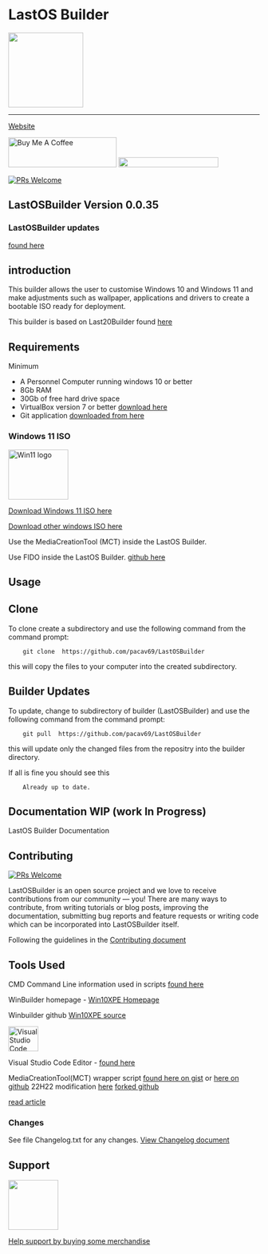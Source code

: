 # LastOS Builder

<img src="https://cldup.com/E21ACrr4ZJ.png" align="center" style="height: 150px" />

---

[Website](http://www.lastos.org)

<a href="https://www.buymeacoffee.com/cavtronics" target="_blank"><img src="https://cdn.buymeacoffee.com/buttons/v2/default-yellow.png" alt="Buy Me A Coffee" style="height: 60px !important;width: 217px !important;" ></a>
 <a href="https://www.buymeacoffee.com/cavtronics" title="Donate to my libraries using BuyMeACoffee"><img src="https://img.shields.io/badge/buy%20me%20a%20coffee-donate-orange.svg?logo=buy-me-a-coffee&logoColor=FFDD00" style="height: 20px !important;width: 200px !important;" ></a>

[![PRs Welcome](https://img.shields.io/badge/PRs-welcome-brightgreen.svg?style=flat-square)](https://makeapullrequest.com)

## LastOSBuilder Version 0.0.35

### LastOSBuilder updates

[found here](https://github.com/pacav69/lastosbuilder-updates)

## introduction

This builder allows the user to customise Windows 10 and Windows 11 and make
 adjustments such as wallpaper, applications and drivers to create a bootable ISO ready for deployment.

This builder is based on Last20Builder found [here](http://forum.lastos.org/index.php?threads/last20-ltsc-x64-2020-02.1866/)

## Requirements

Minimum

* A Personnel  Computer running windows 10 or better
* 8Gb RAM
* 30Gb of free hard drive space
* VirtualBox version 7 or better [download here](https://www.virtualbox.org/wiki/Downloads)
* Git application [downloaded from here](https://git-scm.com/downloads)

### Windows 11 ISO
<!-- Windows 11 logo -->

<img src="https://cldup.com/CNvdnmCQtv.png" alt="Win11 logo" style="height: 100px; width:120px;"/>

[Download Windows 11 ISO here](https://www.microsoft.com/en-au/software-download/windows11/)

[Download other windows ISO here](https://www.microsoft.com/en-au/software-download)

Use the MediaCreationTool (MCT) inside the LastOS Builder.

Use FIDO inside the LastOS Builder. [github here](https://github.com/pbatard/Fido/releases/tag/v1.50)

## Usage

## Clone

To clone create a subdirectory and use the following command from the command prompt:

        git clone  https://github.com/pacav69/LastOSBuilder

this will copy the files to your computer into the created subdirectory.

## Builder Updates

To update, change to subdirectory of builder (LastOSBuilder) and use the following command from the command prompt:

        git pull  https://github.com/pacav69/LastOSBuilder

this will update only the changed files from the repositry into the builder directory.

If all is fine you should see this

        Already up to date.

## Documentation WIP (work In Progress)

LastOS Builder Documentation

## Contributing

[![PRs Welcome](https://img.shields.io/badge/PRs-welcome-brightgreen.svg?style=flat-square)](https://makeapullrequest.com)

LastOSBuilder is an open source project and we love to receive contributions from our community — you! There are many ways to contribute, from writing tutorials or blog posts, improving the documentation, submitting bug reports and feature requests or writing code which can be incorporated into LastOSBuilder itself.

Following the guidelines in the
[Contributing document](https://github.com/pacav69/LastOSBuilder/blob/main/Contributing.md)

## Tools Used

CMD Command Line information used in scripts [found here](https://ss64.com/nt/)

WinBuilder homepage - [Win10XPE Homepage](https://theoven.org/viewforum.php?f=14)

Winbuilder github [Win10XPE source](https://github.com/ChrisRfr/Win10XPE)

<img src="https://visualstudio.microsoft.com/wp-content/uploads/2019/09/vs-code-responsive-01-1.png" alt="Visual Studio Code logo" style="height: 50px; width:60px;"/>

Visual Studio Code Editor - [found here](https://visualstudio.microsoft.com/)

MediaCreationTool(MCT) wrapper script [found here on gist](https://gist.github.com/AveYo/c74dc774a8fb81a332b5d65613187b15) or [here on github](https://github.com/AveYo/MediaCreationTool.bat)
22H22 modification [here](https://github.com/AveYo/MediaCreationTool.bat/pull/230/files)
[forked github](https://github.com/pacav69/MediaCreationTool.bat)

[read article](https://winaero.com/mediacreationtool-batch-file-can-now-create-windows-11-iso-without-tpm-checks/)

### Changes

See file Changelog.txt for any changes.  [View Changelog document](https://github.com/pacav69/LastOSBuilder/blob/main/zzLastOSBuilder/00.0_____Changelog.txt)

## Support

<img src="https://vangogh.teespring.com/v3/image/SugZ-DRGZXUTuSzfrFtaOU3TAUQ/800/800.jpg" width="100px"  height="100px">

[Help support by buying some merchandise](https://cavtronics-3.creator-spring.com/)
